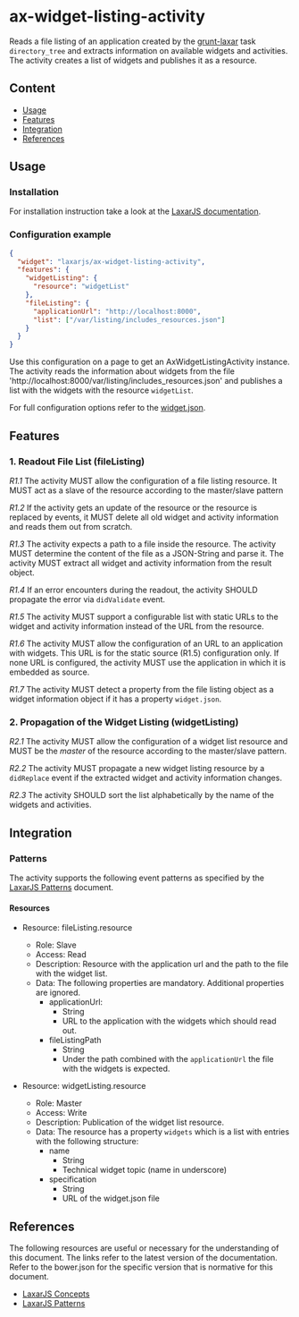 # ax-widget-listing-activity

Reads a file listing of an application created by the [grunt-laxar] task `directory_tree` and extracts information on available widgets and activities.
The activity creates a list of widgets and publishes it as a resource.


## Content
* [Usage](#usage)
* [Features](#features)
* [Integration](#Integration)
* [References](#references)


## Usage

### Installation
For installation instruction take a look at the [LaxarJS documentation](https://github.com/LaxarJS/laxar/blob/master/docs/manuals/installing_widgets.md).

### Configuration example
```json
{
  "widget": "laxarjs/ax-widget-listing-activity",
  "features": {
    "widgetListing": {
      "resource": "widgetList"
    },
    "fileListing": {
      "applicationUrl": "http://localhost:8000",
      "list": ["/var/listing/includes_resources.json"]
    }
  }
}
```

Use this configuration on a page to get an AxWidgetListingActivity instance.
The activity reads the information about widgets from the file 'http://localhost:8000/var/listing/includes_resources.json' and publishes a list with the widgets with the resource `widgetList`.

For full configuration options refer to the [widget.json](widget.json).

## Features
### 1. Readout File List (fileListing)
*R1.1* The activity MUST allow the configuration of a file listing resource.
It MUST act as a slave of the resource according to the master/slave pattern

*R1.2* If the activity gets an update of the resource or the resource is replaced by events, it MUST delete all old widget and activity information and reads them out from scratch.

*R1.3* The activity expects a path to a file inside the resource.
The activity MUST determine the content of the file as a JSON-String and parse it.
The activity MUST extract all widget and activity information from the result object.

*R1.4* If an error encounters during the readout, the activity SHOULD propagate the error via `didValidate` event.

*R1.5* The activity MUST support a configurable list with static URLs to the widget and activity information instead of the URL from the resource.

*R1.6* The activity MUST allow the configuration of an URL to an application with widgets.
This URL is for the static source (R1.5) configuration only.
If none URL is configured, the activity MUST use the application in which it is embedded as source.

*R1.7* The activity MUST detect a property from the file listing object as a widget information object if it has a property `widget.json`.

### 2. Propagation of the Widget Listing (widgetListing)
*R2.1* The activity MUST allow the configuration of a widget list resource and MUST be the *master* of the resource according to the master/slave pattern.

*R2.2* The activity MUST propagate a new widget listing resource by a `didReplace` event if the extracted widget and activity information changes.

*R2.3* The activity SHOULD sort the list alphabetically by the name of the widgets and activities.


## Integration
### Patterns
The activity supports the following event patterns as specified by the [LaxarJS Patterns] document.

#### Resources
* Resource: fileListing.resource
   * Role: Slave
   * Access: Read
   * Description: Resource with the application url and the path to the file with the widget list.
   * Data: The following properties are mandatory. Additional properties are ignored.
      * applicationUrl:
         * String
         * URL to the application with the widgets which should read out.
      * fileListingPath
         * String
         * Under the path combined with the `applicationUrl` the file with the widgets is expected.

* Resource: widgetListing.resource
   * Role: Master
   * Access: Write
   * Description: Publication of the widget list resource.
   * Data: The resource has a property `widgets` which is a list with entries with the following structure:
      * name
         * String
         * Technical widget topic (name in underscore)
      * specification
         * String
         * URL of the widget.json file


## References
The following resources are useful or necessary for the understanding of this document.
The links refer to the latest version of the documentation.
Refer to the bower.json for the specific version that is normative for this document.

* [LaxarJS Concepts]
* [LaxarJS Patterns]

[LaxarJS Concepts]: https://github.com/LaxarJS/laxar/blob/master/docs/concepts.md "LaxarJS Concepts"
[LaxarJS Patterns]: https://github.com/LaxarJS/laxar_patterns/blob/master/docs/index.md "LaxarJS Patterns"
[grunt-laxar]: https://github.com/LaxarJS/grunt-laxar "grunt-laxar"
